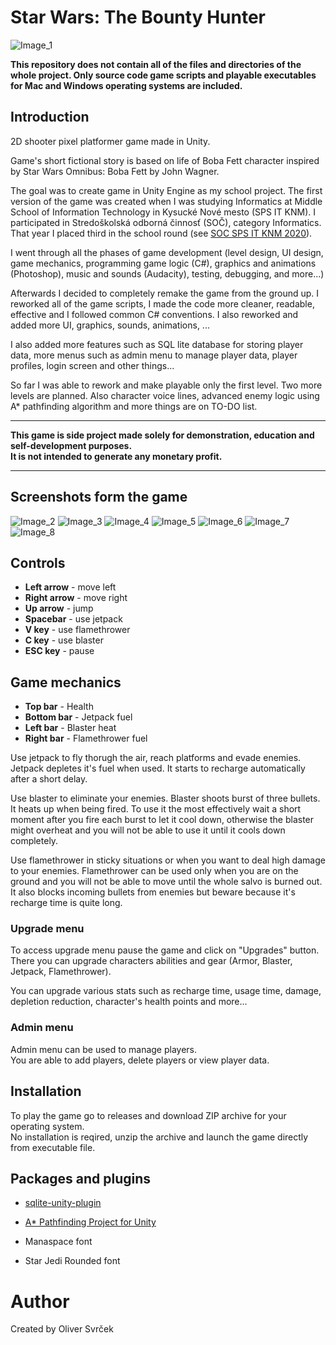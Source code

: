 
# Star Wars: The Bounty Hunter

![Image_1](https://user-images.githubusercontent.com/75705745/193413709-b942dc3d-a322-4132-9ac9-cd86b84efc06.png)

**This repository does not contain all of the files and directories 
of the whole project.
Only source code game scripts and playable executables for Mac and Windows
operating systems are included.**

## Introduction

2D shooter pixel platformer game made in Unity.

Game's short fictional story is based on life of Boba Fett character inspired by Star Wars Omnibus: Boba Fett by John Wagner.

The goal was to create game in Unity Engine as my school project.
The first version of the game was created when I was studying Informatics at Middle School of Information Technology in Kysucké Nové mesto (SPS IT KNM).
I participated in Stredoškolská odborná činnosť (SOČ), category Informatics.
That year I placed third in the school round (see [SOC SPS IT KNM 2020](http://www.spsknm.sk/ssknm/sk/node/923)).

I went through all the phases of game development 
(level design, UI design, game mechanics, programming game logic (C#), 
graphics and animations (Photoshop), music and sounds (Audacity), 
testing, debugging, and more...)

Afterwards I decided to completely remake the game from the ground up.
I reworked all of the game scripts, I made the code more cleaner, readable, effective 
and I followed common C# conventions. I also reworked and added more 
UI, graphics, sounds, animations, ...

I also added more features such as SQL lite database for storing player data, 
more menus such as admin menu to manage player data, player profiles, login screen 
and other things...

So far I was able to rework and make playable only the first level.
Two more levels are planned. Also character voice lines, 
advanced enemy logic using A* pathfinding algorithm and more things are on TO-DO list.

---

**This game is side project made solely for demonstration, education and self-development purposes. \
It is not intended to generate any monetary profit.**

---

## Screenshots form the game

![Image_2](https://user-images.githubusercontent.com/75705745/193413736-44fa3d22-1679-4a43-9e63-541c971355b4.png)
![Image_3](https://user-images.githubusercontent.com/75705745/193413740-20a982e6-4cb1-41e0-a505-0b08da82a17a.png)
![Image_4](https://user-images.githubusercontent.com/75705745/201546567-b57c08a5-c205-447f-b516-3a884f1542a7.png)
![Image_5](https://user-images.githubusercontent.com/75705745/201546651-86277e7f-e228-4018-9a98-aa9b696f3d52.png)
![Image_6](https://user-images.githubusercontent.com/75705745/201546655-a6788f40-3f56-4d36-9887-7d3ad18fea38.png)
![Image_7](https://user-images.githubusercontent.com/75705745/193413746-815cc22e-b00f-4f05-9973-5e468b595511.png)
![Image_8](https://user-images.githubusercontent.com/75705745/201546659-c8f14b95-074a-4699-9552-16e68aafb032.png)

## Controls

- **Left arrow** - move left
- **Right arrow** - move right
- **Up arrow** - jump
- **Spacebar** - use jetpack
- **V key** - use flamethrower
- **C key** - use blaster
- **ESC key** - pause

## Game mechanics

- **Top bar** - Health
- **Bottom bar** - Jetpack fuel
- **Left bar** - Blaster heat
- **Right bar** - Flamethrower fuel

Use jetpack to fly thorugh the air, reach platforms and evade enemies.
Jetpack depletes it's fuel when used. It starts to recharge automatically after a short delay.

Use blaster to eliminate your enemies.
Blaster shoots burst of three bullets. It heats up when being fired. 
To use it the most effectively wait a short moment after you fire each burst to let it cool down, 
otherwise the blaster might overheat and you will not be able to use it until it cools down completely.

Use flamethrower in sticky situations or when you want to deal high damage to your enemies.
Flamethrower can be used only when you are on the ground and you will not be able to move until the whole salvo is burned out.
It also blocks incoming bullets from enemies but beware because it's recharge time is quite long.

### Upgrade menu

To access upgrade menu pause the game and click on "Upgrades" button.\
There you can upgrade characters abilities and gear (Armor, Blaster, Jetpack, Flamethrower).

You can upgrade various stats such as recharge time, usage time, damage, depletion reduction, character's health points and more... 

### Admin menu

Admin menu can be used to manage players.\
You are able to add players, delete players or view player data.

## Installation

To play the game go to releases and download ZIP archive for your operating system.\
No installation is reqired, unzip the archive and launch the game directly from executable file.

## Packages and plugins

- [sqlite-unity-plugin](https://github.com/rizasif/sqlite-unity-plugin)
- [A* Pathfinding Project for Unity](https://arongranberg.com/astar/)

- Manaspace font
- Star Jedi Rounded font

# Author
Created by  Oliver Svrček
